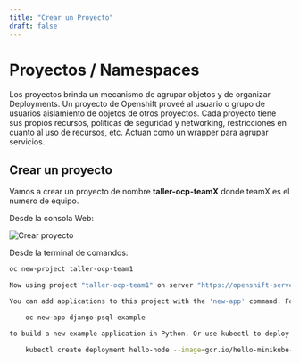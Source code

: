 ```yaml
---
title: "Crear un Proyecto"
draft: false
---
```


# Proyectos / Namespaces

Los proyectos brinda un mecanismo de agrupar objetos y de organizar Deployments. Un proyecto de Openshift proveé al usuario o grupo de usuarios aislamiento de objetos de otros proyectos. 
Cada proyecto tiene sus propios recursos, politicas de seguridad y networking, restricciones en cuanto al uso de recursos, etc. Actuan como un wrapper para agrupar servicios.

## Crear un proyecto

Vamos a crear un proyecto de nombre **taller-ocp-teamX** donde teamX es el numero de equipo.  

Desde la consola Web:  

![Crear proyecto](/images/crear-proyecto.png)  

Desde la terminal de comandos:

```bash
oc new-project taller-ocp-team1

Now using project "taller-ocp-team1" on server "https://openshift-server:port".

You can add applications to this project with the 'new-app' command. For example, try:

    oc new-app django-psql-example

to build a new example application in Python. Or use kubectl to deploy a simple Kubernetes application:

    kubectl create deployment hello-node --image=gcr.io/hello-minikube-zero-install/hello-node

````


